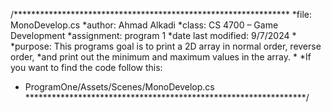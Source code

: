 /***************************************************************
*file: MonoDevelop.cs
*author: Ahmad Alkadi
*class: CS 4700 – Game Development
*assignment: program 1
*date last modified: 9/7/2024
*
*purpose: This programs goal is to print a 2D array in normal order, reverse order, 
*and print out the minimum and maximum values in the array.
*
*If you want to find the code follow this:
*  ProgramOne/Assets/Scenes/MonoDevelop.cs
****************************************************************/
